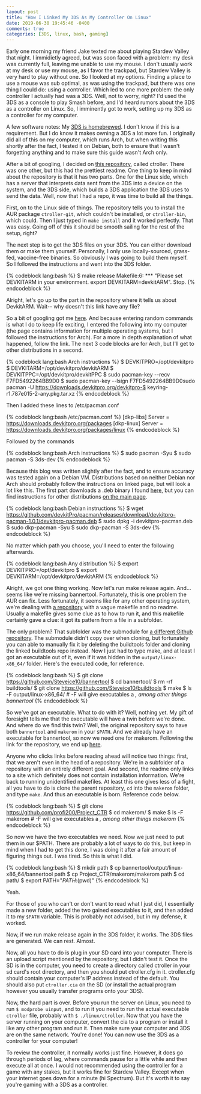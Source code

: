 ```yaml
---
layout: post
title: "How I Linked My 3DS As My Controller On Linux"
date: 2019-06-30 19:45:46 -0400
comments: true
categories: [3DS, linux, bash, gaming]
---
```

Early one morning my friend Jake texted me about playing Stardew Valley that night. I immidietly agreed, but was soon faced with a problem: my desk was currently full, leaving me unable to use my mouse. I don't usually work at my desk or use my mouse, as I favor the trackpad, but Stardew Valley is very hard to play without one. So I looked at my options. Finding a place to use a mouse was sub optimal, as was using the trackpad, but there was one thing I could do: using a controller. Which led to one more problem: the only controller I actually had was a 3DS. Well, not to worry, right? I'd used the 3DS as a console to play Smash before, and I'd heard rumors about the 3DS as a controller on Linux. So, I imminently got to work, setting up my 3DS as a controller for my computer.

A few software notes: My [3DS is homebrewed](https://3ds.hacks.guide/). I don't know if this is a requirement. But I do know it makes owning a 3DS a lot more fun. I originally did all of this on my computer, which runs Arch, but when writing this shortly after the fact, I tested it on Debian, both to ensure that I wasn't forgetting anything and to make sure this guide wasn't Arch only.

After a bit of googling, I decided on [this repository](https://github.com/phijor/ctroller), called ctroller. There was one other, but this had the prettiest readme.  One thing to keep in mind about the repository is that it has two parts. One for the Linux side, which has a server that interprets data sent from the 3DS into a device on the system, and the 3DS side, which builds a 3DS application the 3DS uses to send the data. Well, now that I had a repo, it was time to build all the things.

First, on to the Linux side of things. The repository tells you to install the AUR package `ctroller-git`, which couldn't be installed, or `ctroller-bin`, which could. Then I just typed in `make install` and it worked perfectly. That was easy. Going off of this it should be smooth sailing for the rest of the setup, right?

The next step is to get the 3DS files on your 3DS. You can either download them or make them yourself. Personally, I only use locally-sourced, grass-fed, vaccine-free binaries. So obviously I was going to build them myself. So I followed the instructions and went into the 3DS folder.

{% codeblock lang:bash %}
$ make release
Makefile:6: *** "Please set DEVKITARM in your environment. export DEVKITARM=<path to>devkitARM".  Stop.
{% endcodeblock %}

Alright, let's go up to the part in the repository where it tells us about DevkitARM. Wait-- why doesn't this link have any file?

So a bit of googling got me [here](https://devkitpro.org/wiki/devkitPro_pacman). And because entering random commands is what I do to keep life exciting, I entered the following into my computer (the page contains information for multiple operating systems, but I followed the instructions for Arch). For a more in depth explanation of what happened, follow the link. The next 3 code blocks are for Arch, but I'll get to other distributions in a second.

{% codeblock lang:bash Arch instructions %}
$ DEVKITPRO=/opt/devkitpro
$ DEVKITARM=/opt/devkitpro/devkitARM
$ DEVKITPPC=/opt/devkitpro/devkitPPC
$ sudo pacman-key --recv F7FD5492264BB9D0
$ sudo pacman-key --lsign F7FD5492264BB9D0sudo pacman -U https://downloads.devkitpro.org/devkitpro-$ keyring-r1.787e015-2-any.pkg.tar.xz
{% endcodeblock %}

Then I added these lines to /etc/pacman.conf

{% codeblock lang:bash /etc/pacman.conf %}
[dkp-libs]
Server = https://downloads.devkitpro.org/packages
[dkp-linux]
Server = https://downloads.devkitpro.org/packages/linux
{% endcodeblock %}

Followed by the commands

{% codeblock lang:bash Arch instructions %}
$ sudo pacman -Syu
$ sudo pacman -S 3ds-dev
{% endcodeblock %}

Because this blog was written slightly after the fact, and to ensure accuracy was tested again on a Debian VM. Distributions based on neither Debian nor Arch should probably follow the instructions on linked page, but will look a lot like this. The first part downloads a .deb binary I found [here](https://github.com/devkitPro/pacman/releases/tag/devkitpro-pacman-1.0.1), but you can find instructions for other distributions [on the main page](https://devkitpro.org/wiki/devkitPro_pacman).

{% codeblock lang:bash Debian instructions %}
$ wget https://github.com/devkitPro/pacman/releases/download/devkitpro-pacman-1.0.1/devkitpro-pacman.deb
$ sudo dpkg -i devkitpro-pacman.deb
$ sudo dkp-pacman -Syu
$ sudo dkp-pacman -S 3ds-dev
{% endcodeblock %}

No matter which path you choose, you'll need to enter the following afterwards.

{% codeblock lang:bash Any distribution %}
$ export DEVKITPRO=/opt/devkitpro
$ export DEVKITARM=/opt/devkitpro/devkitARM
{% endcodeblock %}

Alright, we got one thing working. Now let's run make release again. And... seems like we're missing bannertool. Fortunately, this is one problem the AUR can fix. Less fortunately, it seems like for any other operating system, we're dealing with [a repository](https://github.com/Steveice10/bannertool) with a vague makefile and no readme. Usually a makefile gives some clue as to how to run it, and this makefile certainly gave a clue: it got its pattern from a file in a subfolder.

The only problem? That subfolder was the submodule for [a different Github repository](https://github.com/Steveice10/bannertool). The submodule didn't copy over when cloning, but fortunately you can able to manually fix it by deleting the buildtools folder and cloning the linked buildtools repo instead. Now I just had to type make, and at least I got an executable out of it, even if it was hidden in the `output/linux-x86_64/` folder. Here's the executed code, for reference.

{% codeblock lang:bash %}
$ git clone https://github.com/Steveice10/bannertool
$ cd bannertool/
$ rm -rf buildtools/
$ git clone https://github.com/Steveice10/buildtools
$ make
$ ls -F output/linux-x86_64/ # -F will give executables a *, among other things
bannertool*
{% endcodeblock %}

So we've got an executable. What to do with it? Well, nothing yet. My gift of foresight tells me that the executable will have a twin before we're done. And where do we find this twin? Well, the original repository says to have both `bannertool` and `makerom` in your `$PATH`. And we already have an executable for bannertool, so now we need one for makerom. Following the link for the repository, we end up [here](https://github.com/profi200/Project_CTR/tree/master/makerom).

Anyone who clicks links before reading ahead will notice two things: first, that we aren't even in the head of a repository. We're in a subfolder of a repository with an entirely different goal. And second, the readme only links to a site which definitely does not contain installation information. We're back to running unidentified makefiles. At least this one gives less of a fight, all you have to do is clone the parent repository, `cd` into the `makerom` folder, and type `make`. And thus an executable is born. Reference code below.

{% codeblock lang:bash %}
$ git clone https://github.com/profi200/Project_CTR
$ cd makerom/
$ make
$ ls -F makerom # -F will give executables a *, among other things
makerom*
{% endcodeblock %}

So now we have the two executables we need. Now we just need to put them in our $PATH. There are probably a lot of ways to do this, but keep in mind when I had to get this done, I was doing it after a fair amount of figuring things out. I was tired. So this is what I did.

{% codeblock lang:bash %}
$ mkdir path
$ cp bannertool/output/linux-x86_64/bannertool path
$ cp Project_CTR/makerom/makerom path
$ cd path/
$ export PATH="$PATH:$(pwd)"
{% endcodeblock %}

Yeah.

For those of you who can't or don't want to read what I just did, I essentially made a new folder, added the two gained executables to it, and then added it to my `$PATH` variable. This is probably not advised, but in my defense, it worked.

Now, if we run make release again in the 3DS folder, it works. The 3DS files are generated. We can rest. Almost.

Now, all you have to do is plug in your SD card into your computer. There is an upload script mentioned by the repository, but I didn't test it. Once the SD is in the computer, you need to create a directory called ctroller in your sd card's root directory, and then you should put ctroller.cfg in it. ctroller.cfg should contain your computer's IP address instead of the default. You should also put `ctroller.cia` on the SD (or install the actual program however you usually transfer programs onto your 3DS).

Now, the hard part is over. Before you run the server on Linux, you need to run `$ modprobe uinput`, and  to run it you need to run the actual executable `ctroller` file, probably with `$ ./linux/ctroller`. Now that you have the server running on your computer, convert the cia to a program or install it like any other program and run it. Then make sure your computer and 3DS are on the same network. You're done! You can now use the 3DS as a controller for your computer!

To review the controller, it normally works just fine. However, it does go through periods of lag, where commands pause for a little while and then execute all at once. I would not recommended using the controller for a game with any stakes, but it works fine for Stardew Valley. Except when your internet goes down for a minute (hi Spectrum). But it's worth it to say you're gaming with a 3DS as a controller.
